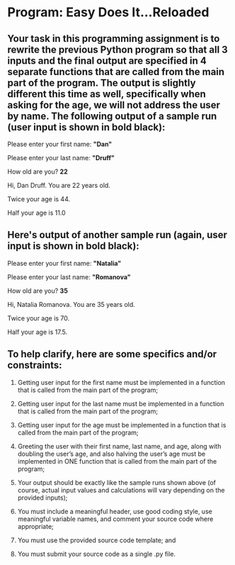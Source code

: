 # Program: Easy Does It...Reloaded

## Your task in this programming assignment is to rewrite the previous Python program so that all 3 inputs and the final output are specified in 4 separate functions that are called from the main part of the program. The output is slightly different this time as well, specifically when asking for the age, we will not address the user by name. The following output of a sample run (user input is shown in bold black):

Please enter your first name: **"Dan"**

Please enter your last name: **"Druff"**

How old are you? **22**

Hi, Dan Druff. You are 22 years old.

Twice your age is 44.

Half your age is 11.0

## Here's output of another sample run (again, user input is shown in bold black):

Please enter your first name: **"Natalia"**

Please enter your last name: **"Romanova"**

How old are you? **35**

Hi, Natalia Romanova. You are 35 years old.

Twice your age is 70.

Half your age is 17.5.

## To help clarify, here are some specifics and/or constraints:

1. Getting user input for the first name must be implemented in a function that is called from the
main part of the program;

2. Getting user input for the last name must be implemented in a function that is called from the
main part of the program;

3. Getting user input for the age must be implemented in a function that is called from the main part
of the program;

4. Greeting the user with their first name, last name, and age, along with doubling the user’s age,
and also halving the user’s age must be implemented in ONE function that is called from the
main part of the program;

5. Your output should be exactly like the sample runs shown above (of course, actual input values
and calculations will vary depending on the provided inputs);

6. You must include a meaningful header, use good coding style, use meaningful variable names,
and comment your source code where appropriate;

7. You must use the provided source code template; and

8. You must submit your source code as a single .py file.
